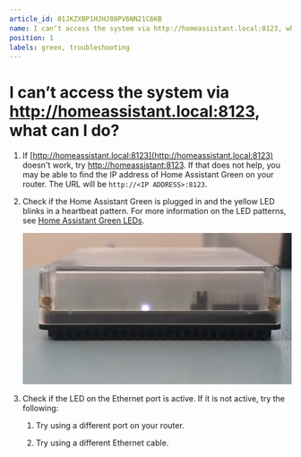 ```yaml
---
article_id: 01JKZXBP1HJHJ88PV6NN21C6KB
name: I can’t access the system via http://homeassistant.local:8123, what can I do?
position: 1
labels: green, troubleshooting
---
```


# I can’t access the system via http://homeassistant.local:8123, what can I do?

1.  If [http://homeassistant.local:8123](http://homeassistant.local:8123) doesn't work, try [http://homeassistant:8123](http://homeassistant:8123). If that does not help, you may be able to find the IP address of Home Assistant Green on your router. The URL will be `http://<IP ADDRESS>:8123`.

2.  Check if the Home Assistant Green is plugged in and the yellow LED blinks in a heartbeat pattern. For more information on the LED patterns, see [Home Assistant Green LEDs](https://green.home-assistant.io/documentation/green-leds/).

    ![Clip showing the yellow LED blinking in a heartbeat pattern](../../../static/img/green/green_yellow_led_heartbeat.webp)

3.  Check if the LED on the Ethernet port is active. If it is not active, try the following:

    1.  Try using a different port on your router.

    2.  Try using a different Ethernet cable.


